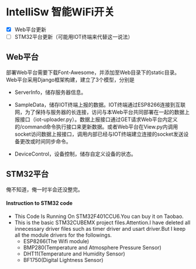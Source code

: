 # IntelliSw 智能WiFi开关

- [x] Web平台更新
- [ ] STM32平台更新（可能用IOT终端来代替这一说法）

## Web平台

部署Web平台需要下载Font-Awesome，并添加至Web目录下的static目录。  
Web平台采用Django框架构建，建立了3个模型，分别是

+ ServerInfo，储存服务器信息。

+ SampleData，储存IOT终端上报的数据。IOT终端通过ESP8266连接到互联网，为了保持与服务器的长连接，访问与本Web平台共同部署在一起的数据上报接口（iot-uploader.py）。数据上报接口通过GET请求Web平台内定义的/command命令执行接口来更新数据。或者Web平台在View.py内调用socket访问数据上报接口，调用内部已经与IOT终端建立连接的socket发送设备更改或时间同步命令。

+ DeviceControl，设备控制，储存自定义设备的状态。

## STM32平台

俺不知道，俺一时半会还没整完。
#### Instruction to STM32 code
+ This Code Is Running On STM32F401CCU6.You can buy it on Taobao.
+ This is the basic STM32CUBEMX project files.Attention.I have deleted all innecessary driver files such as timer driver and usart driver.But I keep all the module drivers for the
followings.
    - ESP8266(The Wifi module)
    - BMP280(Temperature and Atmosphere Pressure Sensor)
    - DHT11(Temperature and Humidity Sensor) 
    - BF1750(Digital Lightness Sensor)
